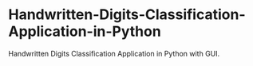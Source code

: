 # Handwritten-Digits-Classification-Application-in-Python
Handwritten Digits Classification Application in Python with GUI.
